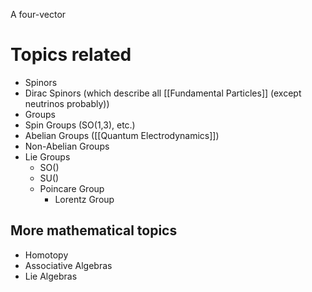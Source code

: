 A four-vector


# Topics related
- Spinors
- Dirac Spinors (which describe all [[Fundamental Particles]] (except neutrinos probably))
- Groups
- Spin Groups (SO(1,3), etc.)
- Abelian Groups ([[Quantum Electrodynamics]])
- Non-Abelian Groups
- Lie Groups
	- SO()
	- SU()
	- Poincare Group
		- Lorentz Group
## More mathematical topics
- Homotopy
- Associative Algebras
- Lie Algebras